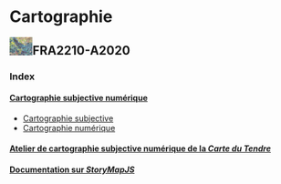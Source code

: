 # Cartographie

<img src="FRA2210-A2020/img/jerry.jpg" width="8%" align="left"/>

## FRA2210-A2020

### Index

#### [Cartographie subjective numérique](https://mmellet.github.io/Cartographie/FRA2210-A2020/AtCaSuNum.html#/)
  - [Cartographie subjective](https://mmellet.github.io/Cartographie/FRA2210-A2020/AtCaSuNum.html#/2) 
  - [Cartographie numérique](https://mmellet.github.io/Cartographie/FRA2210-A2020/AtCaSuNum.html#/10)
  
#### [Atelier de cartographie subjective numérique de la *Carte du Tendre*](https://mmellet.github.io/Cartographie/FRA2210-A2020/AtCaSuNum.html#/14)

#### [Documentation sur *StoryMapJS*](https://mmellet.github.io/Cartographie/FRA2210-A2020/AtCaSuNum.html#/19) 

